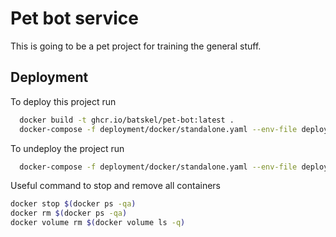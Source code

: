 # Pet bot service

This is going to be a pet project for training the general stuff.

## Deployment
To deploy this project run
```bash
  docker build -t ghcr.io/batskel/pet-bot:latest .
  docker-compose -f deployment/docker/standalone.yaml --env-file deployment/docker/.env up -d
```
To undeploy the project run
```bash
  docker-compose -f deployment/docker/standalone.yaml --env-file deployment/docker/.env down 
```

Useful command to stop and remove all containers

```bash
docker stop $(docker ps -qa)
docker rm $(docker ps -qa)
docker volume rm $(docker volume ls -q)
```